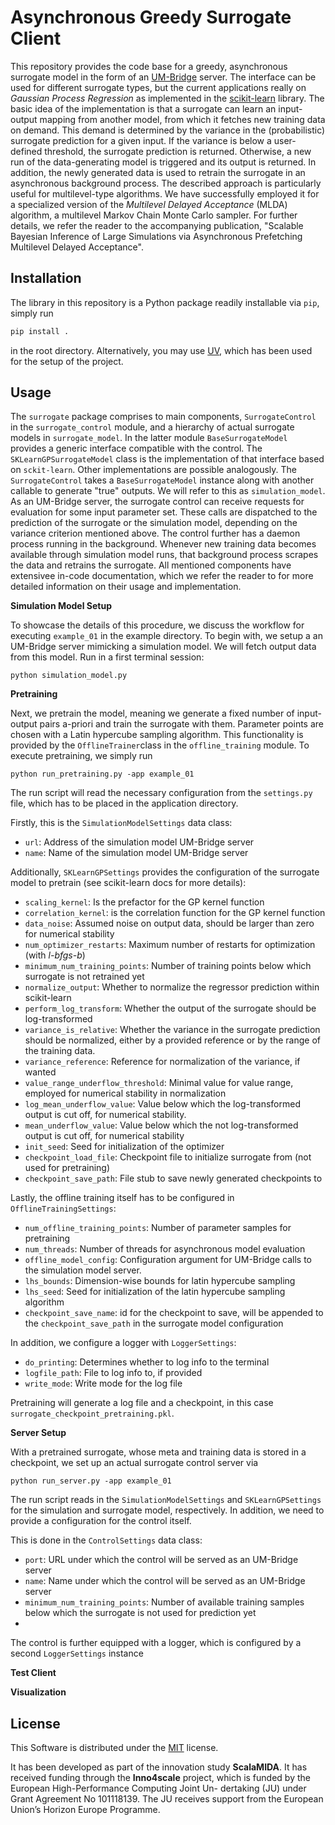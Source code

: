 # Asynchronous Greedy Surrogate Client

This repository provides the code base for a greedy, asynchronous surrogate model in the form of an [UM-Bridge](https://um-bridge-benchmarks.readthedocs.io/en/docs/) server. The interface can be used for different surrogate types, but the current applications really on *Gaussian Process Regression* as implemented in the [scikit-learn](https://scikit-learn.org/stable/modules/generated/sklearn.gaussian_process.GaussianProcessRegressor.html) library. The basic idea of the implementation is that a surrogate can learn an input-output mapping from another model, from which it fetches new training data on demand. This demand is determined by the variance in the (probabilistic) surrogate prediction for a given input. If the variance is below a user-defined threshold, the surrogate prediction is returned. Otherwise, a new run of the data-generating model is triggered and its output is returned. In addition, the newly generated data is used to retrain the surrogate in an asynchronous background process.
The described approach is particularly useful for multilevel-type algorithms. We have successfully employed it for a specialized version of the *Multilevel Delayed Acceptance* (MLDA) algorithm, a multilevel Markov Chain Monte Carlo sampler. For further details, we refer the reader to the accompanying publication, "Scalable Bayesian Inference of Large Simulations via Asynchronous Prefetching Multilevel Delayed Acceptance".

## Installation

The library in this repository is a Python package readily installable via `pip`, simply run
```python
pip install .
```
in the root directory. Alternatively, you may use [UV](https://docs.astral.sh/uv/), which has been used for the setup of the project.

## Usage

The `surrogate` package comprises to main components, `SurrogateControl` in the `surrogate_control` module, and a hierarchy of actual surrogate models in `surrogate_model`. In the latter module `BaseSurrogateModel` provides a generic interface compatible with the control. The `SKLearnGPSurrogateModel` class is the implementation of that interface based on `sckit-learn`. Other implementations are possible analogously. The `SurrogateControl` takes a `BaseSurrogateModel` instance along with another callable to generate "true" outputs. We will refer to this as `simulation_model`. As an UM-Bridge server, the surrogate control can receive requests for evaluation for some input parameter set. These calls are dispatched to the prediction of the surrogate or the simulation model, depending on the variance criterion mentioned above. The control further has a daemon process running in the background. Whenever new training data becomes available through simulation model runs, that background process scrapes the data and retrains the surrogate. All mentioned components have extensivee in-code documentation, which we refer the reader to for more detailed information on their usage and implementation.

**Simulation Model Setup**

To showcase the details of this procedure, we discuss the workflow for executing `example_01` in the example directory. To begin with, we setup a an UM-Bridge server mimicking a simulation model. We will fetch output data from this model. Run in a first terminal session:
```
python simulation_model.py
```

**Pretraining**

Next, we pretrain the model, meaning we generate a fixed number of input-output pairs a-priori and train the surrogate with them. Parameter points are chosen with a Latin hypercube sampling algorithm. This functionality is provided by the `OfflineTrainer`class in the `offline_training` module. To execute pretraining, we simply run
```
python run_pretraining.py -app example_01
```
The run script will read the necessary configuration from the `settings.py` file, which has to be placed in the application directory.

Firstly, this is the `SimulationModelSettings` data class:
- `url`: Address of the simulation model UM-Bridge server
- `name`: Name of the simulation model UM-Bridge server

Additionally, `SKLearnGPSettings` provides the configuration of the surrogate model to pretrain (see scikit-learn docs for more details):
- `scaling_kernel`: Is the prefactor for the GP kernel function
- `correlation_kernel`: is the correlation function for the GP kernel function
- `data_noise`: Assumed noise on output data, should be larger than zero for numerical stability
- `num_optimizer_restarts`: Maximum number of restarts for optimization (with *l-bfgs-b*)
- `minimum_num_training_points`: Number of training points below which surrogate is not retrained yet
- `normalize_output`: Whether to normalize the regressor prediction within scikit-learn
- `perform_log_transform`: Whether the output of the surrogate should be log-transformed
- `variance_is_relative`: Whether the variance in the surrogate prediction should be normalized, either by a provided reference or by the range of the training data.
- `variance_reference`: Reference for normalization of the variance, if wanted
- `value_range_underflow_threshold`: Minimal value for value range, employed for numerical stability in normalization
- `log_mean_underflow_value`: Value below which the log-transformed output is cut off, for numerical stability.
- `mean_underflow_value`: Value below which the not log-transformed output is cut off, for numerical stability
- `init_seed`: Seed for initialization of the optimizer
- `checkpoint_load_file`: Checkpoint file to initialize surrogate from (not used for pretraining)
- `checkpoint_save_path`: File stub to save newly generated checkpoints to

Lastly, the offline training itself has to be configured in `OfflineTrainingSettings`:
- `num_offline_training_points`: Number of parameter samples for pretraining
- `num_threads`: Number of threads for asynchronous model evaluation
- `offline_model_config`: Configuration argument for UM-Bridge calls to the simulation model server.
- `lhs_bounds`: Dimension-wise bounds for latin hypercube sampling
- `lhs_seed`: Seed for initialization of the latin hypercube sampling algorithm
- `checkpoint_save_name`: id for the checkpoint to save, will be appended to the `checkpoint_save_path` in the surrogate model configuration

In addition, we configure a logger with `LoggerSettings`:
- `do_printing`: Determines whether to log info to the terminal
- `logfile_path`: File to log info to, if provided
- `write_mode`: Write mode for the log file
  
Pretraining will generate a log file and a checkpoint, in this case `surrogate_checkpoint_pretraining.pkl`.

**Server Setup**

With a pretrained surrogate, whose meta and training data is stored in a checkpoint, we set up an actual surrogate control server via
```
python run_server.py -app example_01
```
The run script reads in the `SimulationModelSettings` and `SKLearnGPSettings` for the simulation and surrogate model, respectively. In addition, we need to provide a configuration for the control itself.

This is done in the `ControlSettings` data class:
- `port`: URL under which the control will be served as an UM-Bridge server
- `name`: Name under which the control will be served as an UM-Bridge server
- `minimum_num_training_points`: Number of available training samples below which the surrogate is not used for prediction yet
- 

The control is further equipped with a logger, which is configured by a second `LoggerSettings` instance

**Test Client**

**Visualization**

## License

This Software is distributed under the [MIT](https://choosealicense.com/licenses/mit/) license.

It has been developed as part of the innovation study **ScalaMIDA**. It has received funding through the **Inno4scale** project, which is funded by the European High-Performance Computing Joint Un-
dertaking (JU) under Grant Agreement No 101118139. The JU receives support from the European Union’s Horizon Europe Programme.